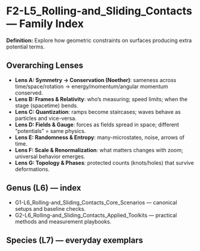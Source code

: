 # F2-L5_Rolling-and_Sliding_Contacts — Family Index
**Definition:** Explore how geometric constraints on surfaces producing extra potential terms.

## Overarching Lenses

- **Lens A: Symmetry -> Conservation (Noether)**: sameness across time/space/rotation → energy/momentum/angular momentum conserved.
- **Lens B: Frames & Relativity**: who’s measuring; speed limits; when the stage (spacetime) bends.
- **Lens C: Quantization**: ramps become staircases; waves behave as particles and vice-versa.
- **Lens D: Fields & Gauge**: forces as fields spread in space; different “potentials” = same physics.
- **Lens E: Randomness & Entropy**: many-microstates, noise, arrows of time.
- **Lens F: Scale & Renormalization**: what matters changes with zoom; universal behavior emerges.
- **Lens G: Topology & Phases**: protected counts (knots/holes) that survive deformations.

## Genus (L6) — index
- G1-L6_Rolling-and_Sliding_Contacts_Core_Scenarios — canonical setups and baseline checks.
- G2-L6_Rolling-and_Sliding_Contacts_Applied_Toolkits — practical methods and measurement playbooks.

## Species (L7) — everyday exemplars
